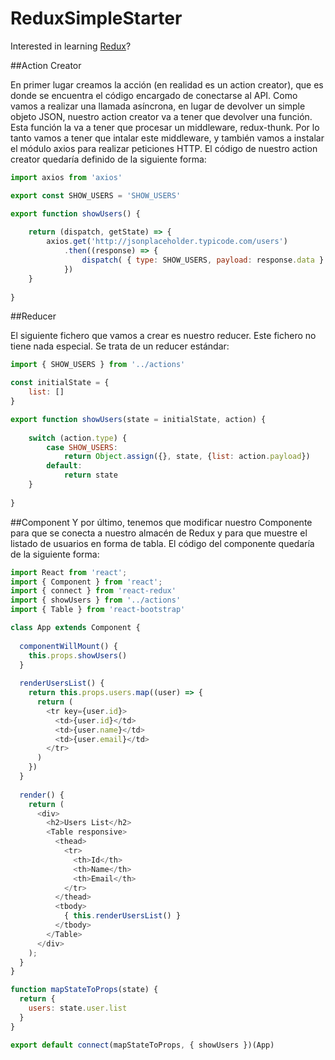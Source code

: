 # ReduxSimpleStarter

Interested in learning [Redux](https://www.udemy.com/react-redux/)?


##Action Creator

En primer lugar creamos la acción (en realidad es un action creator), que es donde se encuentra el código encargado de conectarse al API. Como vamos a realizar una llamada asíncrona, en lugar de devolver un simple objeto JSON, nuestro action creator va a tener que devolver una función. Esta función la va a tener que procesar un middleware, redux-thunk. Por lo tanto vamos a tener que intalar este middleware, y también vamos a instalar el módulo axios para realizar peticiones HTTP. El código de nuestro action creator quedaría definido de la siguiente forma:

```javascript
import axios from 'axios'

export const SHOW_USERS = 'SHOW_USERS'

export function showUsers() {
    
    return (dispatch, getState) => {
        axios.get('http://jsonplaceholder.typicode.com/users')
            .then((response) => {
                dispatch( { type: SHOW_USERS, payload: response.data } ) 
            }) 
    }
    
} 
```


##Reducer

El siguiente fichero que vamos a crear es nuestro reducer. Este fichero no tiene nada especial. Se trata de un reducer estándar:

```javascript
import { SHOW_USERS } from '../actions'

const initialState = {
    list: []
}

export function showUsers(state = initialState, action) {
    
    switch (action.type) {
        case SHOW_USERS:
            return Object.assign({}, state, {list: action.payload})
        default:
            return state 
    }
    
}
```

##Component
Y por último, tenemos que modificar nuestro Componente para que se conecta a nuestro almacén de Redux y para que muestre el listado de usuarios en forma de tabla. El código del componente quedaría de la siguiente forma:

```javascript
import React from 'react';
import { Component } from 'react';
import { connect } from 'react-redux'
import { showUsers } from '../actions'
import { Table } from 'react-bootstrap'

class App extends Component {
  
  componentWillMount() {
    this.props.showUsers()
  }
  
  renderUsersList() {
    return this.props.users.map((user) => {
      return (
        <tr key={user.id}>
          <td>{user.id}</td>
          <td>{user.name}</td>
          <td>{user.email}</td>
        </tr>
      )
    })
  }
  
  render() {
    return (
      <div>
        <h2>Users List</h2>
        <Table responsive>
          <thead>
            <tr>
              <th>Id</th>
              <th>Name</th>
              <th>Email</th>
            </tr>
          </thead>
          <tbody>
            { this.renderUsersList() }
          </tbody>
        </Table>        
      </div>
    );
  }
}

function mapStateToProps(state) {
  return {
    users: state.user.list
  }
}

export default connect(mapStateToProps, { showUsers })(App)
```
